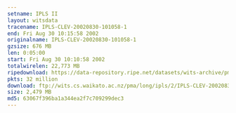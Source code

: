 ```yaml
---
setname: IPLS II
layout: witsdata
tracename: IPLS-CLEV-20020830-101058-1
end: Fri Aug 30 10:15:58 2002
originalname: IPLS-CLEV-20020830-101058-1
gzsize: 676 MB
len: 0:05:00
start: Fri Aug 30 10:10:58 2002
totalwirelen: 22,773 MB
ripedownload: https://data-repository.ripe.net/datasets/wits-archive/pma/long/ipls/2/IPLS-CLEV-20020830-101058-1.gz
pkts: 32 million
download: ftp://wits.cs.waikato.ac.nz/pma/long/ipls/2/IPLS-CLEV-20020830-101058-1.gz
size: 2,479 MB
md5: 63067f396ba1a344ea2f7c709299dec3
---
```

